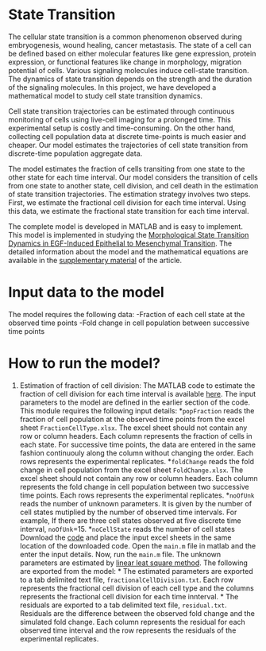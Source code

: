 # State Transition
The cellular state transition is a common phenomenon observed during embryogenesis, wound healing, cancer metastasis. The state of a cell can be defined based on either molecular features like gene expression, protein expression, or functional features like change in morphology, migration potential of cells. Various signaling molecules induce cell-state transition. The dynamics of state transition depends on the strength and the duration of the signaling molecules. In this project, we have developed a mathematical model to study cell state transition dynamics.

Cell state transition trajectories can be estimated through continuous monitoring of cells using live-cell imaging for a prolonged time. This experimental setup is costly and time-consuming. On the other hand, collecting cell population data at discrete time-points is much easier and cheaper. Our model estimates the trajectories of cell state transition from discrete-time population aggregate data.

The model estimates the fraction of cells transiting from one state to the other state for each time interval. Our model considers the transition of cells from one state to another state, cell division, and cell death in the estimation of state transition trajectories. The estimation strategy involves two steps. First, we estimate the fractional cell division for each time interval. Using this data, we estimate the fractional state transition for each time interval.

The complete model is developed in MATLAB and is easy to implement. This model is implemented in studying the [Morphological State Transition Dynamics in EGF-Induced Epithelial to Mesenchymal Transition](https://www.mdpi.com/2077-0383/8/7/911/htm). The detailed information about the model and the mathematical equations are available in the [supplementary material](https://www.mdpi.com/2077-0383/8/7/911#supplementary) of the article.

# Input data to the model
The model requires the following data:
	-Fraction of each cell state at the observed time points
	-Fold change in cell population between successive time points

# How to run the model?
1. Estimation of fraction of cell division:
	The MATLAB code to estimate the fraction of cell division for each time interval is available [here](FractionalCellDivisionEstimationCode/main.m). The input parameters to the model are defined in the earlier section of the code. This module requires the following input details:
		*`popFraction` reads the fraction of cell population at the observed time points from the excel sheet `FractionCellType.xlsx`. The excel sheet should not contain any row or column headers. Each column represents the fraction of cells in each state. For successive time points, the data are entered in the same fashion continuouly along the column without changing the order. Each rows represents the experimental replicates.
		*`foldChange` reads the fold change in cell population from the excel sheet `FoldChange.xlsx`. The excel sheet should not contain any row or column headers. Each column represents the fold change in cell population between two successive time points. Each rows represents the experimental replicates.
		*`noOfUnk` reads the number of unknown parameters. It is given by the number of cell states mutiplied by the number of observed time intervals. For example, If there are three cell states observed at five discrete time interval, `noOfUnk`=15.
		*`noCellState` reads the number of cell states
	Download the [code](FractionalCellDivisionEstimationCode/main.m) and place the input excel sheets in the same location of the downloaded code. Open the `main.m` file in matlab and the enter the input details. Now, run the `main.m` file. The unknown parameters are estimated by [linear leat square method](https://in.mathworks.com/help/optim/ug/lsqlin.html). The following are exported from the model:
		* The estimated parameters are exported to a tab delimited text file, `fractionalCellDivision.txt`. Each row represents the fractional cell division of each cell type and the columns represents the fractional cell division for each time innterval.
		* The residuals are exported to a tab delimited text file, `residual.txt`. Residuals are the difference between the observed fold change and the simulated fold change. Each column represents the residual for each observed time interval and the row represents the residuals of the experimental replicates.
